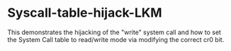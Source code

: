 Syscall-table-hijack-LKM
========================

This demonstrates the hijacking of the "write" system call and how to set the System Call table to read/write mode via modifying the correct cr0 bit.
